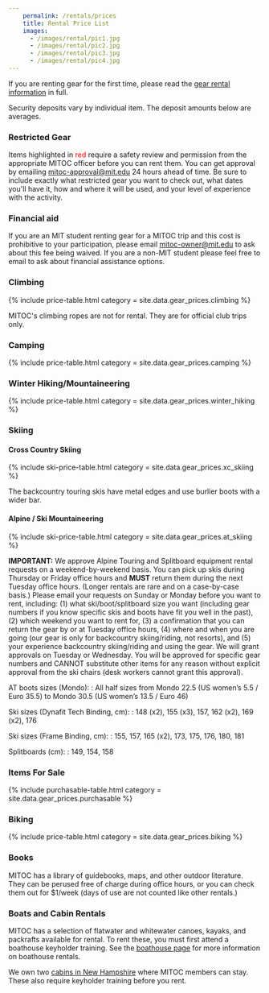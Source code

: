 ```yaml
---
    permalink: /rentals/prices
    title: Rental Price List
    images:
      - /images/rental/pic1.jpg
      - /images/rental/pic2.jpg
      - /images/rental/pic3.jpg
      - /images/rental/pic4.jpg
---
```


If you are renting gear for the first time, please read the [gear rental information](/rentals) in full.

Security deposits vary by individual item. The deposit amounts below are averages.

### Restricted Gear

Items highlighted in <span style="color: red">red</span> require a safety review and permission from the appropriate MITOC officer before you can rent them. You can get approval by emailing [mitoc-approval@mit.edu](mailto:mitoc-approval@mit.edu) 24 hours ahead of time. Be sure to include exactly what restricted gear you want to check out, what dates you'll have it, how and where it will be used, and your level of experience with the activity.

### Financial aid

If you are an MIT student renting gear for a MITOC trip and this cost is prohibitive to your participation, please email [mitoc-owner@mit.edu](mailto:mitoc-owner@mit.edu) to ask about this fee being waived. If you are a non-MIT student please feel free to email to ask about financial assistance options.


<div class="row" markdown="1">

<div class="col-md-6" markdown="1">

### Climbing

{% include price-table.html category = site.data.gear_prices.climbing %}

MITOC's climbing ropes are not for rental. They are for official club
trips only.

</div>

<div class="col-md-6" markdown="1">

### Camping

{% include price-table.html category = site.data.gear_prices.camping %}

</div>

<div class="col-md-6" markdown="1">

###  Winter Hiking/Mountaineering

{% include price-table.html category = site.data.gear_prices.winter_hiking %}

</div>

<div class="col-md-6" markdown="1">

### Skiing

#### Cross Country Skiing

{% include ski-price-table.html category = site.data.gear_prices.xc_skiing %}

The backcountry touring skis have metal edges and use burlier boots with a wider bar.

#### Alpine / Ski Mountaineering

{% include ski-price-table.html category = site.data.gear_prices.at_skiing %}

**IMPORTANT:** We approve Alpine Touring and Splitboard equipment rental requests on a weekend-by-weekend basis. You can pick up skis during Thursday or Friday office hours and **MUST** return them during the next Tuesday office hours. (Longer rentals are rare and on a case-by-case basis.) Please email your requests on Sunday or Monday before you want to rent, including: (1) what ski/boot/splitboard size you want (including gear numbers if you know specific skis and boots have fit you well in the past), (2) which weekend you want to rent for, (3) a confirmation that you can return the gear by or at Tuesday office hours, (4) where and when you are going (our gear is only for backcountry skiing/riding, not resorts), and (5) your experience backcountry skiing/riding and using the gear. We will grant approvals on Tuesday or Wednesday. You will be approved for specific gear numbers and CANNOT substitute other items for any reason without explicit approval from the ski chairs (desk workers cannot grant this approval).

AT boots sizes (Mondo):
: All half sizes from Mondo 22.5 (US women’s 5.5 / Euro 35.5) to Mondo 30.5 (US women’s 13.5 / Euro 46)

Ski sizes (Dynafit Tech Binding, cm):
: 148 (x2), 155 (x3), 157, 162 (x2), 169 (x2), 176

Ski sizes (Frame Binding, cm):
: 155, 157, 165 (x2), 173, 175, 176, 180, 181

Splitboards (cm):
: 149, 154, 158

</div>

<div class="col-md-6" markdown="1">

### Items For Sale

{% include purchasable-table.html category = site.data.gear_prices.purchasable %}

</div>

<div class="col-md-6" markdown="1">

### Biking

{% include price-table.html category = site.data.gear_prices.biking %}

</div>

<div class="col-md-6" markdown="1">

### Books

MITOC has a library of guidebooks, maps, and other outdoor literature. They can be perused free of charge during office hours, or you can check them out for $1/week (days of use are not counted like other rentals.)

</div>
</div>

### Boats and Cabin Rentals

MITOC has a selection of flatwater and whitewater canoes, kayaks, and packrafts available for rental. To rent these, you must first attend a boathouse keyholder training. See the [boathouse page](/rentals/boathouse) for more information on boathouse rentals.

We own two [cabins in New Hampshire](/rentals/cabins) where MITOC members can stay. These also require keyholder training before you rent.

